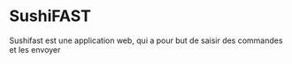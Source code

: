 # SushiFAST
Sushifast est une application web, qui a pour but de saisir des commandes et les envoyer
